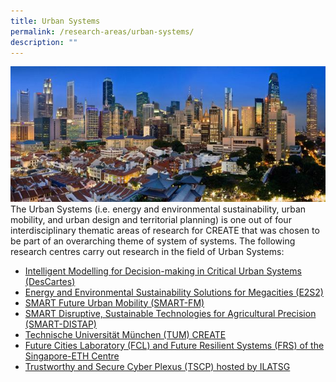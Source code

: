 ```yaml
---
title: Urban Systems
permalink: /research-areas/urban-systems/
description: ""
---
```

![](/images/Research%20Areas/urban-system.jpg)
The Urban Systems (i.e. energy and environmental sustainability, urban mobility, and urban design and territorial planning) is one out of four interdisciplinary thematic areas of research for CREATE that was chosen to be part of an overarching theme of system of systems. The following research centres carry out research in the field of Urban Systems:  

*   [Intelligent Modelling for Decision-making in Critical Urban Systems (DesCartes)](https://cnrs.create.edu.sg/about-create/research-centres/cnrscreate/)
*   [Energy and Environmental Sustainability Solutions for Megacities (E2S2)](https://e2s2.create.edu.sg/about-create/research-centres/e2s2/)
*   [SMART Future Urban Mobility (SMART-FM)](https://smart.create.edu.sg/about-create/research-centres/smart/)
*   [SMART Disruptive, Sustainable Technologies for Agricultural Precision (SMART-DISTAP)](https://smart.create.edu.sg/about-create/research-centres/smart/)
*   [Technische Universität München (TUM) CREATE](https://www.tum-create.edu.sg/)
*   [Future Cities Laboratory (FCL) and Future Resilient Systems (FRS) of the Singapore-ETH Centre](https://sg-eth.create.edu.sg/about-create/research-centres/sec/)
*   [Trustworthy and Secure Cyber Plexus (TSCP) hosted by ILATSG](https://tscp.create.edu.sg/about-create/research-centres/tscp-hosted-by-ilatsg/)